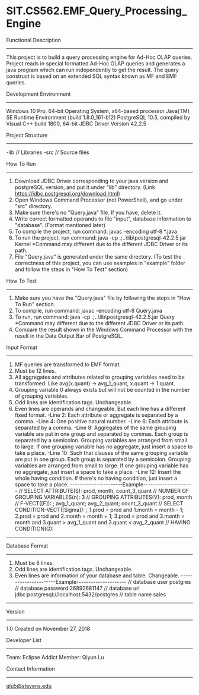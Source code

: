 # SIT.CS562.EMF_Query_Processing_Engine

Functional Description
**********************
This project is to build a query processing engine for Ad-Hoc OLAP queries.
Project reads in special formatted Ad-Hoc OLAP queries and generates a java program which can run independently to get the result.
The query construct is based on an extended SQL syntax known as MF and EMF queries.



Development Environment
***********************
Windows 10 Pro, 64-bit Operating System, x64-based processor
Java(TM) SE Runtime Environment (build 1.8.0_161-b12)
PostgreSQL 10.5, compiled by Visual C++ build 1800, 64-bit
JDBC Driver Version 42.2.5



Project Structure
*****************
-lib    // Libraries
-src    // Source files



How To Run
**********
1. Download JDBC Driver corresponding to your java version and postgreSQL version, and put it under "lib" directory. (Link https://jdbc.postgresql.org/download.html)
2. Open Windows Command Processor (not PowerShell), and go under "src" directory.
3. Make sure there's no "Query.java" file. If you have, delete it.
4. Write correct formatted operands to file "input", database information to "database".
   (Format mentioned later)
5. To compile the project, run command:
        javac -encoding utf-8 *.java
6. To run the project, run command:
        java -cp .;..\lib\postgresql-42.2.5.jar Kernel
   *Command may different due to the different JDBC Driver or its path.
7. File "Query.java" is generated under the same directory.
   (To test the correctness of this project, you can use examples in "example" folder and follow the steps in "How To Test" section)



How To Test
***********
1. Make sure you have the "Query.java" file by following the steps in "How To Run" section.
2. To compile, run command:
        javac -encoding utf-8 Query.java
3. To run, run command:
        java -cp .;..\lib\postgresql-42.2.5.jar Query
   *Command may different due to the different JDBC Driver or its path.
4. Compare the result shown in the Windows Command Processor with the result in the Data Output Bar of PostgreSQL.



Input Format
************
1. MF queries are transformed to EMF format.
2. Must be 12 lines.
3. All aggregates and attributes related to grouping variables need to be transformed. Like avg(x.quant) -> avg_1_quant, x.quant -> 1.quant.
4. Grouping variable 0 always exists but will not be counted in the number of grouping variables.
5. Odd lines are identification tags. Unchangeable.
6. Even lines are operands and changeable. But each line has a different fixed format.
-Line 2: Each attribute or aggregate is separated by a comma.
-Line 4: One positive natural number.
-Line 6: Each attribute is separated by a comma.
-Line 8: Aggregates of the same grouping variable are put in one group and separated by commas. Each group is separated by a semicolon. Grouping variables are arranged from small to large. If one grouping variable has no aggregate, just insert a space to take a place.
-Line 10: Such that clauses of the same grouping variable are put in one group. Each group is separated by a semicolon. Grouping variables are arranged from small to large. If one grouping variable has no aggregate, just insert a space to take a place.
-Line 12: Insert the whole having condition. If there's no having condition, just insert a space to take a place.
----------------------Example---------------------
// SELECT ATTRIBUTE(S):
prod, month, count_3_quant
// NUMBER OF GROUPING VARIABLES(n):
3
// GROUPING ATTRIBUTES(V):
prod, month
// F-VECT([F]):
 ; avg_1_quant; avg_2_quant; count_3_quant
// SELECT CONDITION-VECT([Sigma]):
 ; 1.prod = prod and 1.month = month - 1; 2.prod = prod and 2.month = month + 1; 3.prod = prod and 3.month = month and 3.quant > avg_1_quant and 3.quant < avg_2_quant
// HAVING CONDITION(G):
 
--------------------------------------------------



Database Format
***************
1. Must be 8 lines.
2. Odd lines are identification tags. Unchangeable.
3. Even lines are information of your database and table. Changeable.
----------------------Example---------------------
// database user
postgres
// database password
26892681147
// database url
jdbc:postgresql://localhost:5432/postgres
// table name
sales
--------------------------------------------------



Version
*******
1.0
Created on November 27, 2018



Developer List
**************
Team: Eclipse Addict
Member: Qiyun Lu



Contact Information
*******************
qlu5@stevens.edu
